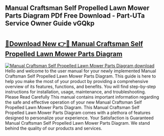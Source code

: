 ## Manual Craftsman Self Propelled Lawn Mower Parts Diagram PDf Free Download - Part-UTa Service Owner Guide vGQkp

# <h2><a href="http://dfsok1.blite.top/?on=Manual+Craftsman+Self+Propelled+Lawn+Mower+Parts+Diagram">🔗Download New 👉🔴 Manual Craftsman Self Propelled Lawn Mower Parts Diagram</a></h2>

[![Manual Craftsman Self Propelled Lawn Mower Parts Diagram download](https://i.imgur.com/lujVjoI.png)](http://dfsok1.blite.top/?on=Manual+Craftsman+Self+Propelled+Lawn+Mower+Parts+Diagram)
Hello and welcome to the user manual for your newly implemented Manual Craftsman Self Propelled Lawn Mower Parts Diagram. This guide is here to help you make the most of your product by providing a comprehensive overview of its features, functions, and benefits. You will find step-by-step instructions for installation, usage, maintenance, and troubleshooting. Please Read Carefully This manual contains important information regarding the safe and effective operation of your new Manual Craftsman Self Propelled Lawn Mower Parts Diagram. This Manual Craftsman Self Propelled Lawn Mower Parts Diagram comes with a plethora of features designed to personalize your experience. Your Satisfaction is Guaranteed Manual Craftsman Self Propelled Lawn Mower Parts Diagram. We stand behind the quality of our products and services.
